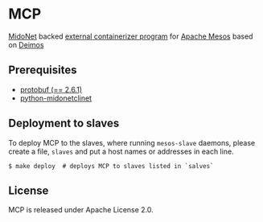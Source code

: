 MCP
===

[MidoNet][midonet] backed [external containerizer program][ecp] for
[Apache Mesos][mesos] based on [Deimos][deimos]

[midonet]: http://midonet.org/
[ecp]: http://mesos.apache.org/documentation/latest/external-containerizer/
[mesos]: http://mesos.apache.org/
[deimos]: https://github.com/mesosphere/deimos

Prerequisites
-------------

* [protobuf (== 2.6.1)](https://pypi.python.org/pypi/protobuf/2.6.1)
* [python-midonetclinet](https://github.com/midonet/python-midonetclient)

Deployment to slaves
--------------------

To deploy MCP to the slaves, where running `mesos-slave` daemons, please create a
file, `slaves` and put a host names or addresses in each line.


```
$ make deploy  # deploys MCP to slaves listed in `salves`
```

License
-------

MCP is released under Apache License 2.0.
